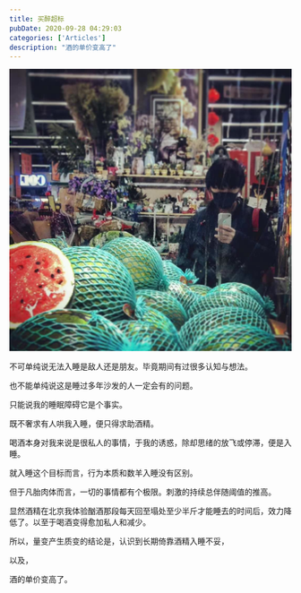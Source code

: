 ```yaml
---
title: 买醉超标
pubDate: 2020-09-28 04:29:03
categories: ['Articles']
description: "酒的单价变高了"
---
```


![买醉](./Assets/image.jpg)

不可单纯说无法入睡是敌人还是朋友。毕竟期间有过很多认知与想法。

也不能单纯说这是睡过多年沙发的人一定会有的问题。

只能说我的睡眠障碍它是个事实。
<!--more-->
既不奢求有人哄我入睡，便只得求助酒精。

喝酒本身对我来说是很私人的事情，于我的诱惑，除却思绪的放飞或停滞，便是入睡。

就入睡这个目标而言，行为本质和数羊入睡没有区别。

但于凡胎肉体而言，一切的事情都有个极限。刺激的持续总伴随阈值的推高。

显然酒精在北京我体验酗酒那段每天回至塌处至少半斤才能睡去的时间后，效力降低了。以至于喝酒变得愈加私人和减少。

所以，量变产生质变的结论是，认识到长期倚靠酒精入睡不妥，

以及，

酒的单价变高了。
